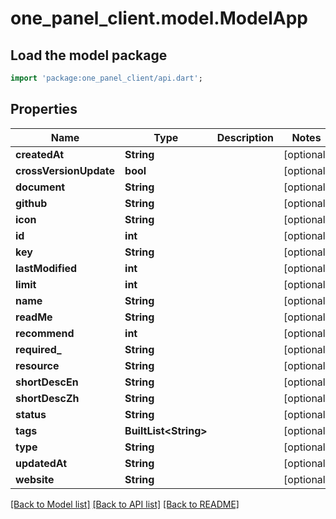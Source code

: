 # one_panel_client.model.ModelApp

## Load the model package
```dart
import 'package:one_panel_client/api.dart';
```

## Properties
Name | Type | Description | Notes
------------ | ------------- | ------------- | -------------
**createdAt** | **String** |  | [optional] 
**crossVersionUpdate** | **bool** |  | [optional] 
**document** | **String** |  | [optional] 
**github** | **String** |  | [optional] 
**icon** | **String** |  | [optional] 
**id** | **int** |  | [optional] 
**key** | **String** |  | [optional] 
**lastModified** | **int** |  | [optional] 
**limit** | **int** |  | [optional] 
**name** | **String** |  | [optional] 
**readMe** | **String** |  | [optional] 
**recommend** | **int** |  | [optional] 
**required_** | **String** |  | [optional] 
**resource** | **String** |  | [optional] 
**shortDescEn** | **String** |  | [optional] 
**shortDescZh** | **String** |  | [optional] 
**status** | **String** |  | [optional] 
**tags** | **BuiltList&lt;String&gt;** |  | [optional] 
**type** | **String** |  | [optional] 
**updatedAt** | **String** |  | [optional] 
**website** | **String** |  | [optional] 

[[Back to Model list]](../README.md#documentation-for-models) [[Back to API list]](../README.md#documentation-for-api-endpoints) [[Back to README]](../README.md)


